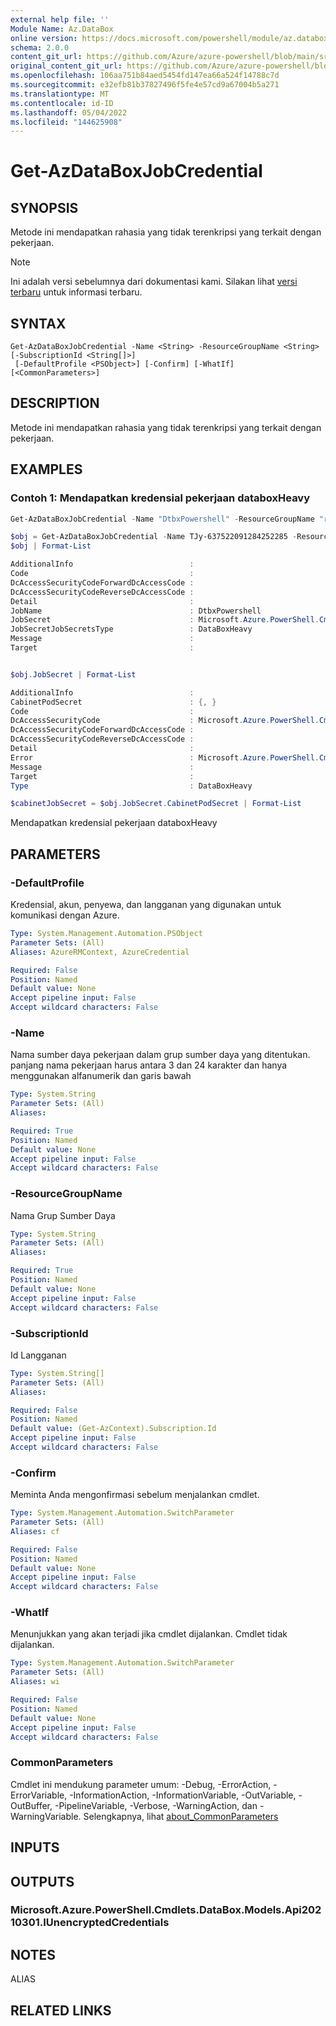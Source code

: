 ```yaml
---
external help file: ''
Module Name: Az.DataBox
online version: https://docs.microsoft.com/powershell/module/az.databox/get-azdataboxjobcredential
schema: 2.0.0
content_git_url: https://github.com/Azure/azure-powershell/blob/main/src/DataBox/help/Get-AzDataBoxJobCredential.md
original_content_git_url: https://github.com/Azure/azure-powershell/blob/main/src/DataBox/help/Get-AzDataBoxJobCredential.md
ms.openlocfilehash: 106aa751b84aed5454fd147ea66a524f14788c7d
ms.sourcegitcommit: e32efb81b37827496f5fe4e57cd9a67004b5a271
ms.translationtype: MT
ms.contentlocale: id-ID
ms.lasthandoff: 05/04/2022
ms.locfileid: "144625908"
---
```

# Get-AzDataBoxJobCredential

## SYNOPSIS
Metode ini mendapatkan rahasia yang tidak terenkripsi yang terkait dengan pekerjaan.

> [!NOTE]
>Ini adalah versi sebelumnya dari dokumentasi kami. Silakan lihat [versi terbaru](/powershell/module/az.databox/get-azdataboxjobcredential) untuk informasi terbaru.

## SYNTAX

```
Get-AzDataBoxJobCredential -Name <String> -ResourceGroupName <String> [-SubscriptionId <String[]>]
 [-DefaultProfile <PSObject>] [-Confirm] [-WhatIf] [<CommonParameters>]
```

## DESCRIPTION
Metode ini mendapatkan rahasia yang tidak terenkripsi yang terkait dengan pekerjaan.

## EXAMPLES

### Contoh 1: Mendapatkan kredensial pekerjaan databoxHeavy
```powershell
Get-AzDataBoxJobCredential -Name "DtbxPowershell" -ResourceGroupName "resourceGroupName"

$obj = Get-AzDataBoxJobCredential -Name TJy-637522091284252285 -ResourceGroupName bvttoolrg12-Wednesday
$obj | Format-List

AdditionalInfo                          :
Code                                    :
DcAccessSecurityCodeForwardDcAccessCode :
DcAccessSecurityCodeReverseDcAccessCode :
Detail                                  :
JobName                                 : DtbxPowershell
JobSecret                               : Microsoft.Azure.PowerShell.Cmdlets.DataBox.Models.Api20210301.DataBoxHeavyJobSecrets
JobSecretJobSecretsType                 : DataBoxHeavy
Message                                 :
Target                                  :


$obj.JobSecret | Format-List

AdditionalInfo                          :
CabinetPodSecret                        : {, }
Code                                    :
DcAccessSecurityCode                    : Microsoft.Azure.PowerShell.Cmdlets.DataBox.Models.Api20210301.DcAccessSecurityCode
DcAccessSecurityCodeForwardDcAccessCode :
DcAccessSecurityCodeReverseDcAccessCode :
Detail                                  :
Error                                   : Microsoft.Azure.PowerShell.Cmdlets.DataBox.Models.Api20210301.CloudError
Message                                 :
Target                                  :
Type                                    : DataBoxHeavy

$cabinetJobSecret = $obj.JobSecret.CabinetPodSecret | Format-List
```

Mendapatkan kredensial pekerjaan databoxHeavy

## PARAMETERS

### -DefaultProfile
Kredensial, akun, penyewa, dan langganan yang digunakan untuk komunikasi dengan Azure.

```yaml
Type: System.Management.Automation.PSObject
Parameter Sets: (All)
Aliases: AzureRMContext, AzureCredential

Required: False
Position: Named
Default value: None
Accept pipeline input: False
Accept wildcard characters: False
```

### -Name
Nama sumber daya pekerjaan dalam grup sumber daya yang ditentukan.
panjang nama pekerjaan harus antara 3 dan 24 karakter dan hanya menggunakan alfanumerik dan garis bawah

```yaml
Type: System.String
Parameter Sets: (All)
Aliases:

Required: True
Position: Named
Default value: None
Accept pipeline input: False
Accept wildcard characters: False
```

### -ResourceGroupName
Nama Grup Sumber Daya

```yaml
Type: System.String
Parameter Sets: (All)
Aliases:

Required: True
Position: Named
Default value: None
Accept pipeline input: False
Accept wildcard characters: False
```

### -SubscriptionId
Id Langganan

```yaml
Type: System.String[]
Parameter Sets: (All)
Aliases:

Required: False
Position: Named
Default value: (Get-AzContext).Subscription.Id
Accept pipeline input: False
Accept wildcard characters: False
```

### -Confirm
Meminta Anda mengonfirmasi sebelum menjalankan cmdlet.

```yaml
Type: System.Management.Automation.SwitchParameter
Parameter Sets: (All)
Aliases: cf

Required: False
Position: Named
Default value: None
Accept pipeline input: False
Accept wildcard characters: False
```

### -WhatIf
Menunjukkan yang akan terjadi jika cmdlet dijalankan.
Cmdlet tidak dijalankan.

```yaml
Type: System.Management.Automation.SwitchParameter
Parameter Sets: (All)
Aliases: wi

Required: False
Position: Named
Default value: None
Accept pipeline input: False
Accept wildcard characters: False
```

### CommonParameters
Cmdlet ini mendukung parameter umum: -Debug, -ErrorAction, -ErrorVariable, -InformationAction, -InformationVariable, -OutVariable, -OutBuffer, -PipelineVariable, -Verbose, -WarningAction, dan -WarningVariable. Selengkapnya, lihat [about_CommonParameters](http://go.microsoft.com/fwlink/?LinkID=113216)

## INPUTS

## OUTPUTS

### Microsoft.Azure.PowerShell.Cmdlets.DataBox.Models.Api20210301.IUnencryptedCredentials

## NOTES

ALIAS

## RELATED LINKS

